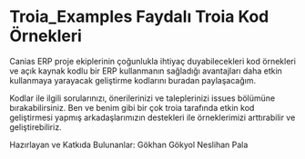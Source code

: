 # Troia_Examples Faydalı Troia Kod Örnekleri

Canias ERP proje ekiplerinin çoğunlukla ihtiyaç duyabilecekleri kod örnekleri ve
açık kaynak kodlu bir ERP kullanmanın sağladığı avantajları daha etkin kullanmaya yarayacak 
geliştirme kodlarını buradan paylaşacağım.

Kodlar ile ilgili sorularınızı, önerilerinizi ve taleplerinizi issues bölümüne bırakabilirsiniz.
Ben ve benim gibi bir çok troia tarafında etkin kod geliştirmesi yapmış arkadaşlarımızın destekleri ile
örneklerimizi arttırabilir ve geliştirebiliriz.

Hazırlayan ve Katkıda Bulunanlar:
Gökhan Gökyol
Neslihan Pala
